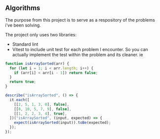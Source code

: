 ## Algorithms

The purpose from this project is to serve as a respository of the problems i've been solving.

The project only uses two libraries:

- Standard lint
- Vitest to include unit test for each problem I encounter. So you can actually implement the test within the problem and its cleaner. ie

```js
function isArraySorted(arr) {
  for (let i = 1; i < arr.length; i++) {
    if (arr[i] < arr[i - 1]) return false;
  }
  return true;
}

describe("isArraySorted", () => {
  it.each([
    [[2, 5, 1, 3, 0], false],
    [[8, 10, 5, 7, 9], false],
    [[1, 2, 2, 3, 4], true],
  ])("isArraySorted", (input, expected) => {
    expect(isArraySorted(input)).toBe(expected);
  });
});
```
